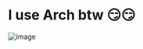 # I use Arch btw 😏😏
![image](https://github.com/user-attachments/assets/2aed3caa-9c13-4301-a95e-a2f7a6a8e98f)

